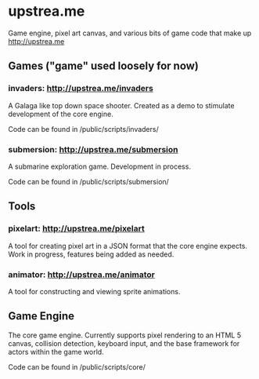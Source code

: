 # upstrea.me

Game engine, pixel art canvas, and various bits of game code that make up
http://upstrea.me

## Games ("game" used loosely for now)

### invaders: http://upstrea.me/invaders

A Galaga like top down space shooter. Created as a demo to stimulate development
of the core engine.

Code can be found in /public/scripts/invaders/

### submersion: http://upstrea.me/submersion

A submarine exploration game. Development in process.

Code can be found in /public/scripts/submersion/

## Tools

### pixelart: http://upstrea.me/pixelart

A tool for creating pixel art in a JSON format that the core engine expects.
Work in progress, features being added as needed.

### animator: http://upstrea.me/animator

A tool for constructing and viewing sprite animations.

## Game Engine

The core game engine. Currently supports pixel rendering to an HTML 5 canvas,
collision detection, keyboard input, and the base framework for actors within
the game world.

Code can be found in /public/scripts/core/
